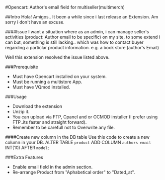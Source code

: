 #Opencart: Author's email field for multiseller(multimerch)

##Intro
Hola! Amigos.. It been a while since i last release an Extension. Am sorry i don't have an excuse. 

####Issue
 I want a situation where as an admin, i can manage seller's activities (product: Author email to be specific) on my site, to some extend i can but, something is still lacking.. which was how to contact buyer regarding a particlar product information. e.g. a book store (author's Email)

Well this extension resolved the issue listed above.

###Prerequisite
- Must have Opencart installed on your system. 
- Must be running a multistore App.
- Must have VQmod installed.

###Usage 
 - Download the extension
 - Unzip it.
 - You can upload via FTP, Cpanel and or OCMOD installer (I prefer using FTP..its faster and straight forward).
 - Remember to be carefull not to Overwrite any file. 

####Create new column in the DB table
Use this code to create a new column in your DB.
ALTER TABLE `product`
    ADD COLUMN `authors email` INT(10) AFTER `model`;

###Extra Features
- Enable email field in the admin section.
- Re-arrange Product from "Aphabetical order" to "Dated_at".
